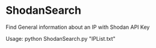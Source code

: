 # ShodanSearch
Find General information about an IP with Shodan API Key

Usage:
    python ShodanSearch.py "IPList.txt"

